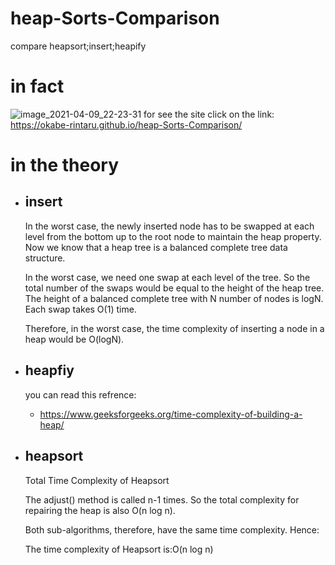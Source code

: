 # heap-Sorts-Comparison
compare heapsort;insert;heapify

# in fact 
![image_2021-04-09_22-23-31](https://user-images.githubusercontent.com/66170668/114232692-86742b80-9991-11eb-9033-337bfa9ccb58.png)
  for see the site click on the link:
  https://okabe-rintaru.github.io/heap-Sorts-Comparison/


# in the theory
- ## insert 
  In the worst case, the newly inserted node has to be swapped at each level from the bottom up to the root node to maintain the heap property. Now we know that a heap tree is a balanced complete tree data structure.

  In the worst case, we need one swap at each level of the tree. So the total number of the swaps would be equal to the height of the heap tree. The height of a balanced complete tree with N number of nodes is logN. Each swap takes O(1) time.

  Therefore, in the worst case, the time complexity of inserting a node in a heap would be O(logN).
- ## heapfiy
  you can read this refrence:
  - https://www.geeksforgeeks.org/time-complexity-of-building-a-heap/
- ## heapsort
  Total Time Complexity of Heapsort

  The adjust() method is called n-1 times. So the total complexity for repairing the heap is also O(n log n).

  Both sub-algorithms, therefore, have the same time complexity. Hence:

  The time complexity of Heapsort is:O(n log n)
  
